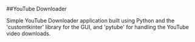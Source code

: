 ##YouTube Downloader

Simple YouTube Downloader application built using Python and the 'customtkinter' library for the GUI, and 'pytube' for handling the YouTube video downloads.
